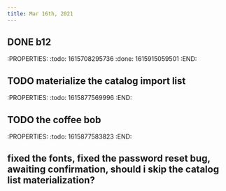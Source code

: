 ```yaml
---
title: Mar 16th, 2021
---
```


## DONE b12
:PROPERTIES:
:todo: 1615708295736
:done: 1615915059501
:END:
## TODO materialize the catalog import list
:PROPERTIES:
:todo: 1615877569996
:END:
## TODO the coffee bob
:PROPERTIES:
:todo: 1615877583823
:END:
## fixed the fonts, fixed the password reset bug, awaiting confirmation, should i skip the catalog list materialization?
